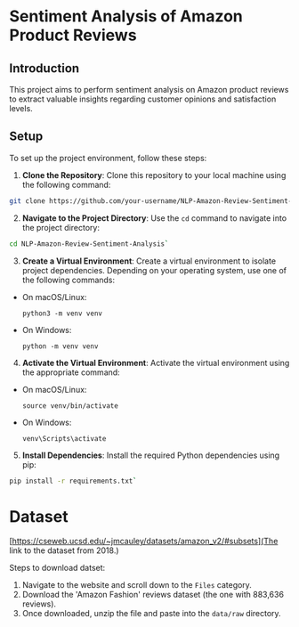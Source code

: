 # Sentiment Analysis of Amazon Product Reviews

## Introduction

This project aims to perform sentiment analysis on Amazon product reviews to extract valuable insights regarding customer opinions and satisfaction levels. 

## Setup

To set up the project environment, follow these steps:

1. **Clone the Repository**: Clone this repository to your local machine using the following command:
```bash 
git clone https://github.com/your-username/NLP-Amazon-Review-Sentiment-Analysis.git
```

2. **Navigate to the Project Directory**: Use the `cd` command to navigate into the project directory:

```bash
cd NLP-Amazon-Review-Sentiment-Analysis`
```

3. **Create a Virtual Environment**: Create a virtual environment to isolate project dependencies. Depending on your operating system, use one of the following commands:
- On macOS/Linux:
  ```
  python3 -m venv venv
  ```
- On Windows:
  ```
  python -m venv venv
  ```

4. **Activate the Virtual Environment**: Activate the virtual environment using the appropriate command:
- On macOS/Linux:
  ```
  source venv/bin/activate
  ```
- On Windows:
  ```
  venv\Scripts\activate
  ```

5. **Install Dependencies**: Install the required Python dependencies using pip:
```bash
pip install -r requirements.txt`
```


# Dataset

[https://cseweb.ucsd.edu/~jmcauley/datasets/amazon_v2/#subsets](The link to the dataset from 2018.)

Steps to download datset:
1. Navigate to the website and scroll down to the `Files` category.
2. Download the 'Amazon Fashion' reviews dataset (the one with 883,636 reviews).
3. Once downloaded, unzip the file and paste into the `data/raw` directory. 